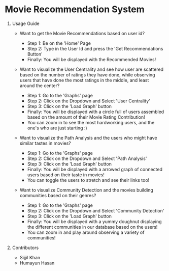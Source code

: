 # Movie Recommendation System

1. Usage Guide
   - Want to get the Movie Recommendations based on user id?
     - Step 1: Be on the 'Home' Page
     - Step 2: Type in the User Id and press the 'Get Recommendations Button'
     - Finally: You will be displayed with the Recommended Movies!


   - Want to visualize the User Centrality and see how user are scattered based on the number of ratings they have done, while observing users that have done the most ratings in the middle, and least around the center?
        - Step 1: Go to the 'Graphs' page
        - Step 2: Click on the Dropdown and Select 'User Centrality'
        - Step 3: Click on the 'Load Graph' button
        - Finally: You will be displayed with a circle full of users assembled based on the amount of their Movie Rating Contribution!
        - You can zoom in to see the most hardworking users, and the one's who are just starting :)


   - Want to visualize the Path Analysis and the users who might have similar tastes in movies?
     - Step 1: Go to the 'Graphs' page
     - Step 2: Click on the Dropdown and Select 'Path Analysis'
     - Step 3: Click on the 'Load Graph' button
     - Finally: You will be displayed with a arrowed graph of connected users based on their taste in movies!
     - You can toggle the users to stretch and see their links too!

   - Want to visualize Community Detection and the movies building communities based on their genres?
     - Step 1: Go to the 'Graphs' page
     - Step 2: Click on the Dropdown and Select 'Community Detection'
     - Step 3: Click on the 'Load Graph' button
     - Finally: You will be displayed with a yummy doughnut displaying the different communities in our database based on the users!
     - You can zoom in and play around observing a variety of communities!


2. Contributors
   - Sijjil Khan
   - Humayun Hasan
